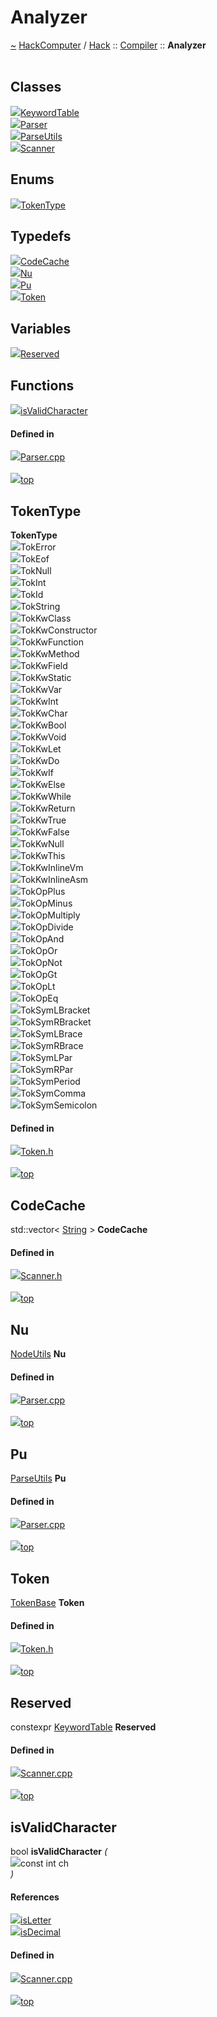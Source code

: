 <a id="analyzer"></a>
<h1>Analyzer</h1>
<a id="a00902"></a>
<a href="https://github.com/CharlesCarley/HackComputer#~">~</a>
<a href="index.md#index">HackComputer</a>
<span class="inline-text">/</span>
<a href="a00897.md#hack">Hack</a>
<span class="inline-text">::</span>
<a href="a00903.md#compiler">Compiler</a>
<span class="inline-text">::</span>
<span class="bold-text"><b>Analyzer</b></span>
<br/>
<br/>
<a id="classes"></a>
<h2>Classes</h2>
<div class="icon-link">
<img src="../images/class.svg"/><a href="a01145.md#keywordtable">KeywordTable</a>
</div>
<div class="icon-link">
<img src="../images/class.svg"/><a href="a01137.md#parser">Parser</a>
</div>
<div class="icon-link">
<img src="../images/class.svg"/><a href="a01141.md#parseutils">ParseUtils</a>
</div>
<div class="icon-link">
<img src="../images/class.svg"/><a href="a01149.md#scanner">Scanner</a>
</div>
<a id="enums"></a>
<h2>Enums</h2>
<span class="icon-list-item"><a href="#tokentype" class="icon-list-item"><img src="../images/class.svg" class="icon-list-item"/><span class="icon-list-item">TokenType</span>
</a>
</span>
<br/>
<a id="typedefs"></a>
<h2>Typedefs</h2>
<span class="icon-list-item"><a href="#codecache" class="icon-list-item"><img src="../images/class.svg" class="icon-list-item"/><span class="icon-list-item">CodeCache</span>
</a>
</span>
<br/>
<span class="icon-list-item"><a href="#nu" class="icon-list-item"><img src="../images/class.svg" class="icon-list-item"/><span class="icon-list-item">Nu</span>
</a>
</span>
<br/>
<span class="icon-list-item"><a href="#pu" class="icon-list-item"><img src="../images/class.svg" class="icon-list-item"/><span class="icon-list-item">Pu</span>
</a>
</span>
<br/>
<span class="icon-list-item"><a href="#token" class="icon-list-item"><img src="../images/class.svg" class="icon-list-item"/><span class="icon-list-item">Token</span>
</a>
</span>
<br/>
<a id="variables"></a>
<h2>Variables</h2>
<span class="icon-list-item"><a href="#reserved" class="icon-list-item"><img src="../images/class.svg" class="icon-list-item"/><span class="icon-list-item">Reserved</span>
</a>
</span>
<br/>
<a id="functions"></a>
<h2>Functions</h2>
<span class="icon-list-item"><a href="#isvalidcharacter" class="icon-list-item"><img src="../images/class.svg" class="icon-list-item"/><span class="icon-list-item">isValidCharacter</span>
</a>
</span>
<br/>
<a id="defined-in"></a>
<h4>Defined in</h4>
<span class="icon-list-item"><a href="https://github.com/CharlesCarley/HackComputer/blob/master/Source/Compiler/Analyzer/Parser.cpp#L31" class="icon-list-item"><img src="../images/file.svg" class="icon-list-item"/><span class="icon-list-item">Parser.cpp</span>
</a>
</span>
<br/>
<br/>
<span class="icon-list-item"><a href="#analyzer" class="icon-list-item"><img src="../images/jumpToTop.svg" class="icon-list-item"/><span class="icon-list-item">top</span>
</a>
</span>
<a id="tokentype"></a>
<h2>TokenType</h2>
<span class="bold-text"><b>TokenType</b></span>
<br/>
<a id="tokerror"></a>
<div class="paragraph">
<span class="paragraph"><img src="../images/enum.svg"/><span class="inline-text">TokError</span>
</span>
</div>
<a id="tokeof"></a>
<div class="paragraph">
<span class="paragraph"><img src="../images/enum.svg"/><span class="inline-text">TokEof</span>
</span>
</div>
<a id="toknull"></a>
<div class="paragraph">
<span class="paragraph"><img src="../images/enum.svg"/><span class="inline-text">TokNull</span>
</span>
</div>
<a id="tokint"></a>
<div class="paragraph">
<span class="paragraph"><img src="../images/enum.svg"/><span class="inline-text">TokInt</span>
</span>
</div>
<a id="tokid"></a>
<div class="paragraph">
<span class="paragraph"><img src="../images/enum.svg"/><span class="inline-text">TokId</span>
</span>
</div>
<a id="tokstring"></a>
<div class="paragraph">
<span class="paragraph"><img src="../images/enum.svg"/><span class="inline-text">TokString</span>
</span>
</div>
<a id="tokkwclass"></a>
<div class="paragraph">
<span class="paragraph"><img src="../images/enum.svg"/><span class="inline-text">TokKwClass</span>
</span>
</div>
<a id="tokkwconstructor"></a>
<div class="paragraph">
<span class="paragraph"><img src="../images/enum.svg"/><span class="inline-text">TokKwConstructor</span>
</span>
</div>
<a id="tokkwfunction"></a>
<div class="paragraph">
<span class="paragraph"><img src="../images/enum.svg"/><span class="inline-text">TokKwFunction</span>
</span>
</div>
<a id="tokkwmethod"></a>
<div class="paragraph">
<span class="paragraph"><img src="../images/enum.svg"/><span class="inline-text">TokKwMethod</span>
</span>
</div>
<a id="tokkwfield"></a>
<div class="paragraph">
<span class="paragraph"><img src="../images/enum.svg"/><span class="inline-text">TokKwField</span>
</span>
</div>
<a id="tokkwstatic"></a>
<div class="paragraph">
<span class="paragraph"><img src="../images/enum.svg"/><span class="inline-text">TokKwStatic</span>
</span>
</div>
<a id="tokkwvar"></a>
<div class="paragraph">
<span class="paragraph"><img src="../images/enum.svg"/><span class="inline-text">TokKwVar</span>
</span>
</div>
<a id="tokkwint"></a>
<div class="paragraph">
<span class="paragraph"><img src="../images/enum.svg"/><span class="inline-text">TokKwInt</span>
</span>
</div>
<a id="tokkwchar"></a>
<div class="paragraph">
<span class="paragraph"><img src="../images/enum.svg"/><span class="inline-text">TokKwChar</span>
</span>
</div>
<a id="tokkwbool"></a>
<div class="paragraph">
<span class="paragraph"><img src="../images/enum.svg"/><span class="inline-text">TokKwBool</span>
</span>
</div>
<a id="tokkwvoid"></a>
<div class="paragraph">
<span class="paragraph"><img src="../images/enum.svg"/><span class="inline-text">TokKwVoid</span>
</span>
</div>
<a id="tokkwlet"></a>
<div class="paragraph">
<span class="paragraph"><img src="../images/enum.svg"/><span class="inline-text">TokKwLet</span>
</span>
</div>
<a id="tokkwdo"></a>
<div class="paragraph">
<span class="paragraph"><img src="../images/enum.svg"/><span class="inline-text">TokKwDo</span>
</span>
</div>
<a id="tokkwif"></a>
<div class="paragraph">
<span class="paragraph"><img src="../images/enum.svg"/><span class="inline-text">TokKwIf</span>
</span>
</div>
<a id="tokkwelse"></a>
<div class="paragraph">
<span class="paragraph"><img src="../images/enum.svg"/><span class="inline-text">TokKwElse</span>
</span>
</div>
<a id="tokkwwhile"></a>
<div class="paragraph">
<span class="paragraph"><img src="../images/enum.svg"/><span class="inline-text">TokKwWhile</span>
</span>
</div>
<a id="tokkwreturn"></a>
<div class="paragraph">
<span class="paragraph"><img src="../images/enum.svg"/><span class="inline-text">TokKwReturn</span>
</span>
</div>
<a id="tokkwtrue"></a>
<div class="paragraph">
<span class="paragraph"><img src="../images/enum.svg"/><span class="inline-text">TokKwTrue</span>
</span>
</div>
<a id="tokkwfalse"></a>
<div class="paragraph">
<span class="paragraph"><img src="../images/enum.svg"/><span class="inline-text">TokKwFalse</span>
</span>
</div>
<a id="tokkwnull"></a>
<div class="paragraph">
<span class="paragraph"><img src="../images/enum.svg"/><span class="inline-text">TokKwNull</span>
</span>
</div>
<a id="tokkwthis"></a>
<div class="paragraph">
<span class="paragraph"><img src="../images/enum.svg"/><span class="inline-text">TokKwThis</span>
</span>
</div>
<a id="tokkwinlinevm"></a>
<div class="paragraph">
<span class="paragraph"><img src="../images/enum.svg"/><span class="inline-text">TokKwInlineVm</span>
</span>
</div>
<a id="tokkwinlineasm"></a>
<div class="paragraph">
<span class="paragraph"><img src="../images/enum.svg"/><span class="inline-text">TokKwInlineAsm</span>
</span>
</div>
<a id="tokopplus"></a>
<div class="paragraph">
<span class="paragraph"><img src="../images/enum.svg"/><span class="inline-text">TokOpPlus</span>
</span>
</div>
<a id="tokopminus"></a>
<div class="paragraph">
<span class="paragraph"><img src="../images/enum.svg"/><span class="inline-text">TokOpMinus</span>
</span>
</div>
<a id="tokopmultiply"></a>
<div class="paragraph">
<span class="paragraph"><img src="../images/enum.svg"/><span class="inline-text">TokOpMultiply</span>
</span>
</div>
<a id="tokopdivide"></a>
<div class="paragraph">
<span class="paragraph"><img src="../images/enum.svg"/><span class="inline-text">TokOpDivide</span>
</span>
</div>
<a id="tokopand"></a>
<div class="paragraph">
<span class="paragraph"><img src="../images/enum.svg"/><span class="inline-text">TokOpAnd</span>
</span>
</div>
<a id="tokopor"></a>
<div class="paragraph">
<span class="paragraph"><img src="../images/enum.svg"/><span class="inline-text">TokOpOr</span>
</span>
</div>
<a id="tokopnot"></a>
<div class="paragraph">
<span class="paragraph"><img src="../images/enum.svg"/><span class="inline-text">TokOpNot</span>
</span>
</div>
<a id="tokopgt"></a>
<div class="paragraph">
<span class="paragraph"><img src="../images/enum.svg"/><span class="inline-text">TokOpGt</span>
</span>
</div>
<a id="tokoplt"></a>
<div class="paragraph">
<span class="paragraph"><img src="../images/enum.svg"/><span class="inline-text">TokOpLt</span>
</span>
</div>
<a id="tokopeq"></a>
<div class="paragraph">
<span class="paragraph"><img src="../images/enum.svg"/><span class="inline-text">TokOpEq</span>
</span>
</div>
<a id="toksymlbracket"></a>
<div class="paragraph">
<span class="paragraph"><img src="../images/enum.svg"/><span class="inline-text">TokSymLBracket</span>
</span>
</div>
<a id="toksymrbracket"></a>
<div class="paragraph">
<span class="paragraph"><img src="../images/enum.svg"/><span class="inline-text">TokSymRBracket</span>
</span>
</div>
<a id="toksymlbrace"></a>
<div class="paragraph">
<span class="paragraph"><img src="../images/enum.svg"/><span class="inline-text">TokSymLBrace</span>
</span>
</div>
<a id="toksymrbrace"></a>
<div class="paragraph">
<span class="paragraph"><img src="../images/enum.svg"/><span class="inline-text">TokSymRBrace</span>
</span>
</div>
<a id="toksymlpar"></a>
<div class="paragraph">
<span class="paragraph"><img src="../images/enum.svg"/><span class="inline-text">TokSymLPar</span>
</span>
</div>
<a id="toksymrpar"></a>
<div class="paragraph">
<span class="paragraph"><img src="../images/enum.svg"/><span class="inline-text">TokSymRPar</span>
</span>
</div>
<a id="toksymperiod"></a>
<div class="paragraph">
<span class="paragraph"><img src="../images/enum.svg"/><span class="inline-text">TokSymPeriod</span>
</span>
</div>
<a id="toksymcomma"></a>
<div class="paragraph">
<span class="paragraph"><img src="../images/enum.svg"/><span class="inline-text">TokSymComma</span>
</span>
</div>
<a id="toksymsemicolon"></a>
<div class="paragraph">
<span class="paragraph"><img src="../images/enum.svg"/><span class="inline-text">TokSymSemicolon</span>
</span>
</div>
<a id="tokerror"></a>
<a id="tokeof"></a>
<a id="toknull"></a>
<a id="tokint"></a>
<a id="tokid"></a>
<a id="tokstring"></a>
<a id="tokkwclass"></a>
<a id="tokkwconstructor"></a>
<a id="tokkwfunction"></a>
<a id="tokkwmethod"></a>
<a id="tokkwfield"></a>
<a id="tokkwstatic"></a>
<a id="tokkwvar"></a>
<a id="tokkwint"></a>
<a id="tokkwchar"></a>
<a id="tokkwbool"></a>
<a id="tokkwvoid"></a>
<a id="tokkwlet"></a>
<a id="tokkwdo"></a>
<a id="tokkwif"></a>
<a id="tokkwelse"></a>
<a id="tokkwwhile"></a>
<a id="tokkwreturn"></a>
<a id="tokkwtrue"></a>
<a id="tokkwfalse"></a>
<a id="tokkwnull"></a>
<a id="tokkwthis"></a>
<a id="tokkwinlinevm"></a>
<a id="tokkwinlineasm"></a>
<a id="tokopplus"></a>
<a id="tokopminus"></a>
<a id="tokopmultiply"></a>
<a id="tokopdivide"></a>
<a id="tokopand"></a>
<a id="tokopor"></a>
<a id="tokopnot"></a>
<a id="tokopgt"></a>
<a id="tokoplt"></a>
<a id="tokopeq"></a>
<a id="toksymlbracket"></a>
<a id="toksymrbracket"></a>
<a id="toksymlbrace"></a>
<a id="toksymrbrace"></a>
<a id="toksymlpar"></a>
<a id="toksymrpar"></a>
<a id="toksymperiod"></a>
<a id="toksymcomma"></a>
<a id="toksymsemicolon"></a>
<a id="defined-in"></a>
<h4>Defined in</h4>
<span class="icon-list-item"><a href="https://github.com/CharlesCarley/HackComputer/blob/master/Source/Compiler/Analyzer/Token.h#L28" class="icon-list-item"><img src="../images/file.svg" class="icon-list-item"/><span class="icon-list-item">Token.h</span>
</a>
</span>
<br/>
<br/>
<span class="icon-list-item"><a href="#analyzer" class="icon-list-item"><img src="../images/jumpToTop.svg" class="icon-list-item"/><span class="icon-list-item">top</span>
</a>
</span>
<br/>
<a id="codecache"></a>
<h2>CodeCache</h2>
<span class="inline-text">std::vector&lt; </span>
<a href="a00897.md#string">String</a>
<span class="inline-text"> &gt;</span>
<span class="bold-text"><b>CodeCache</b></span>
<br/>
<a id="defined-in"></a>
<h4>Defined in</h4>
<span class="icon-list-item"><a href="https://github.com/CharlesCarley/HackComputer/blob/master/Source/Compiler/Analyzer/Scanner.h#L28" class="icon-list-item"><img src="../images/file.svg" class="icon-list-item"/><span class="icon-list-item">Scanner.h</span>
</a>
</span>
<br/>
<br/>
<span class="icon-list-item"><a href="#analyzer" class="icon-list-item"><img src="../images/jumpToTop.svg" class="icon-list-item"/><span class="icon-list-item">top</span>
</a>
</span>
<br/>
<a id="nu"></a>
<h2>Nu</h2>
<a href="a01165.md#nodeutils">NodeUtils</a>
<span class="bold-text"><b>Nu</b></span>
<br/>
<a id="defined-in"></a>
<h4>Defined in</h4>
<span class="icon-list-item"><a href="https://github.com/CharlesCarley/HackComputer/blob/master/Source/Compiler/Analyzer/Parser.cpp#L33" class="icon-list-item"><img src="../images/file.svg" class="icon-list-item"/><span class="icon-list-item">Parser.cpp</span>
</a>
</span>
<br/>
<br/>
<span class="icon-list-item"><a href="#analyzer" class="icon-list-item"><img src="../images/jumpToTop.svg" class="icon-list-item"/><span class="icon-list-item">top</span>
</a>
</span>
<br/>
<a id="pu"></a>
<h2>Pu</h2>
<a href="a01141.md#parseutils">ParseUtils</a>
<span class="bold-text"><b>Pu</b></span>
<br/>
<a id="defined-in"></a>
<h4>Defined in</h4>
<span class="icon-list-item"><a href="https://github.com/CharlesCarley/HackComputer/blob/master/Source/Compiler/Analyzer/Parser.cpp#L32" class="icon-list-item"><img src="../images/file.svg" class="icon-list-item"/><span class="icon-list-item">Parser.cpp</span>
</a>
</span>
<br/>
<br/>
<span class="icon-list-item"><a href="#analyzer" class="icon-list-item"><img src="../images/jumpToTop.svg" class="icon-list-item"/><span class="icon-list-item">top</span>
</a>
</span>
<br/>
<a id="token"></a>
<h2>Token</h2>
<a href="a01289.md#tokenbase">TokenBase</a>
<span class="bold-text"><b>Token</b></span>
<br/>
<a id="defined-in"></a>
<h4>Defined in</h4>
<span class="icon-list-item"><a href="https://github.com/CharlesCarley/HackComputer/blob/master/Source/Compiler/Analyzer/Token.h#L81" class="icon-list-item"><img src="../images/file.svg" class="icon-list-item"/><span class="icon-list-item">Token.h</span>
</a>
</span>
<br/>
<br/>
<span class="icon-list-item"><a href="#analyzer" class="icon-list-item"><img src="../images/jumpToTop.svg" class="icon-list-item"/><span class="icon-list-item">top</span>
</a>
</span>
<br/>
<a id="reserved"></a>
<h2>Reserved</h2>
<span class="inline-text">constexpr </span>
<a href="a01145.md#keywordtable">KeywordTable</a>
<span class="bold-text"><b>Reserved</b></span>
<br/>
<a id="defined-in"></a>
<h4>Defined in</h4>
<span class="icon-list-item"><a href="https://github.com/CharlesCarley/HackComputer/blob/master/Source/Compiler/Analyzer/Scanner.cpp#L39" class="icon-list-item"><img src="../images/file.svg" class="icon-list-item"/><span class="icon-list-item">Scanner.cpp</span>
</a>
</span>
<br/>
<br/>
<span class="icon-list-item"><a href="#analyzer" class="icon-list-item"><img src="../images/jumpToTop.svg" class="icon-list-item"/><span class="icon-list-item">top</span>
</a>
</span>
<br/>
<a id="isvalidcharacter"></a>
<h2>isValidCharacter</h2>
<span class="inline-text">bool</span>
<span class="bold-text"><b>isValidCharacter</b></span>
<span class="italic-text"><i>(</i></span>
<div class="paragraph">
<span class="paragraph"><img src="../images/horSpace24px.svg"/><span class="inline-text">const int</span>
<span class="inline-text">ch</span>
</span>
</div>
<span class="italic-text"><i>)</i></span>
<a id="references"></a>
<h4>References</h4>
<div class="paragraph">
<span class="paragraph"><img src="../images/class.svg"/><a href="a00897.md#isletter">isLetter</a>
</span>
</div>
<div class="paragraph">
<span class="paragraph"><img src="../images/class.svg"/><a href="a00897.md#isdecimal">isDecimal</a>
</span>
</div>
<a id="defined-in"></a>
<h4>Defined in</h4>
<span class="icon-list-item"><a href="https://github.com/CharlesCarley/HackComputer/blob/master/Source/Compiler/Analyzer/Scanner.cpp#L66" class="icon-list-item"><img src="../images/file.svg" class="icon-list-item"/><span class="icon-list-item">Scanner.cpp</span>
</a>
</span>
<br/>
<br/>
<span class="icon-list-item"><a href="#analyzer" class="icon-list-item"><img src="../images/jumpToTop.svg" class="icon-list-item"/><span class="icon-list-item">top</span>
</a>
</span>
<br/>
</div>
</div>
</body>
</html>
